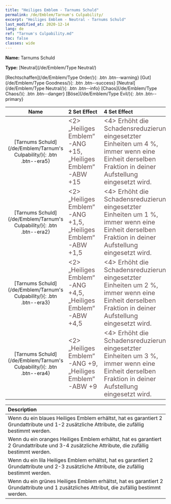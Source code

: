 ```yaml
---
title: "Heiliges Emblem - Tarnums Schuld"
permalink: /de/Emblem/Tarnum's Culpability/
excerpt: "Heiliges Emblem - Neutral - Tarnums Schuld"
last_modified_at: 2020-12-14
lang: de
ref: "Tarnum's Culpability.md"
toc: false
classes: wide
---
```


 **Name:** Tarnums Schuld

 **Type:** [Neutral](/de/Emblem/Type Neutral/)

  [Rechtschaffen](/de/Emblem/Type Order/){: .btn .btn--warning}   [Gut](/de/Emblem/Type Goodness/){: .btn .btn--success}   [Neutral](/de/Emblem/Type Neutral/){: .btn .btn--info}   [Chaos](/de/Emblem/Type Chaos/){: .btn .btn--danger}   [Böse](/de/Emblem/Type Evil/){: .btn .btn--primary} 

  |         Name            |    2 Set Effect    |   4 Set Effect   | 6 Set Effect   | 
  |:-----------------------:|:-------------------|:-----------------|----------------| 
  | [Tarnums Schuld](/de/Emblem/Tarnum's Culpability/){: .btn .btn--era5} | <span style="color: #645252;font-size:20px"><2> „Heiliges Emblem“-ANG +15, „Heiliges Emblem“-ABW +15</span> | <span style="color: #645252;font-size:20px"><4> Erhöht die Schadensreduzierung eingesetzter Einheiten um 4 %, immer wenn eine Einheit derselben Fraktion in deiner Aufstellung eingesetzt wird.</span> | <span style="color: #645252;font-size:20px"><6> „Heiliges Emblem“-ANG +37,5, „Heiliges Emblem“-ABW +37,5</span> | 
  | [Tarnums Schuld](/de/Emblem/Tarnum's Culpability/){: .btn .btn--era2} | <span style="color: #645252;font-size:20px"><2> „Heiliges Emblem“-ANG +1,5, „Heiliges Emblem“-ABW +1,5</span> | <span style="color: #645252;font-size:20px"><4> Erhöht die Schadensreduzierung eingesetzter Einheiten um 1 %, immer wenn eine Einheit derselben Fraktion in deiner Aufstellung eingesetzt wird.</span> | <span style="color: #645252;font-size:20px"><6> „Heiliges Emblem“-ANG +4, „Heiliges Emblem“-ABW +4</span> | 
  | [Tarnums Schuld](/de/Emblem/Tarnum's Culpability/){: .btn .btn--era3} | <span style="color: #645252;font-size:20px"><2> „Heiliges Emblem“-ANG +4,5, „Heiliges Emblem“-ABW +4,5</span> | <span style="color: #645252;font-size:20px"><4> Erhöht die Schadensreduzierung eingesetzter Einheiten um 2 %, immer wenn eine Einheit derselben Fraktion in deiner Aufstellung eingesetzt wird.</span> | <span style="color: #645252;font-size:20px"><6> „Heiliges Emblem“-ANG +11,5, „Heiliges Emblem“-ABW +11,5</span> | 
  | [Tarnums Schuld](/de/Emblem/Tarnum's Culpability/){: .btn .btn--era4} | <span style="color: #645252;font-size:20px"><2> „Heiliges Emblem“-ANG +9, „Heiliges Emblem“-ABW +9</span> | <span style="color: #645252;font-size:20px"><4> Erhöht die Schadensreduzierung eingesetzter Einheiten um 3 %, immer wenn eine Einheit derselben Fraktion in deiner Aufstellung eingesetzt wird.</span> | <span style="color: #645252;font-size:20px"><6> „Heiliges Emblem“-ANG +22,5, „Heiliges Emblem“-ABW +22,5</span> | 

  |         Description            | 
  |:-------------------------------|
  | Wenn du ein blaues Heiliges Emblem erhältst, hat es garantiert 2 Grundattribute und 1-2 zusätzliche Attribute, die zufällig bestimmt werden. |
  | Wenn du ein oranges Heiliges Emblem erhältst, hat es garantiert 2 Grundattribute und 3-4 zusätzliche Attribute, die zufällig bestimmt werden. |
  | Wenn du ein lila Heiliges Emblem erhältst, hat es garantiert 2 Grundattribute und 2-3 zusätzliche Attribute, die zufällig bestimmt werden. |
  | Wenn du ein grünes Heiliges Emblem erhältst, hat es garantiert 2 Grundattribute und 1 zusätzliches Attribut, die zufällig bestimmt werden. |

